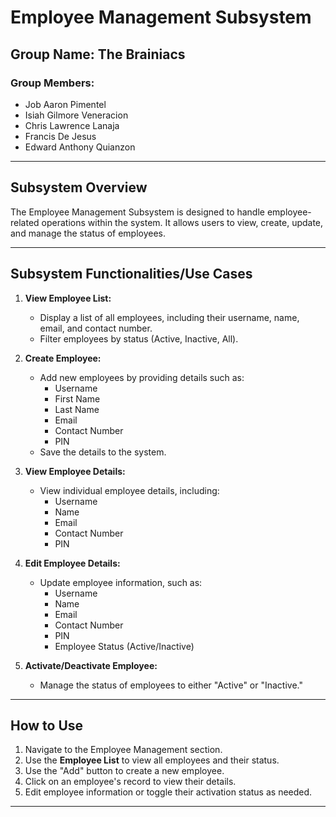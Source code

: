 # **Employee Management Subsystem**

## **Group Name:** The Brainiacs

### **Group Members:**
- Job Aaron Pimentel  
- Isiah Gilmore Veneracion  
- Chris Lawrence Lanaja  
- Francis De Jesus  
- Edward Anthony Quianzon  

---

## **Subsystem Overview**  
The Employee Management Subsystem is designed to handle employee-related operations within the system. It allows users to view, create, update, and manage the status of employees.

---

## **Subsystem Functionalities/Use Cases**

1. **View Employee List:**
   - Display a list of all employees, including their username, name, email, and contact number.
   - Filter employees by status (Active, Inactive, All).

2. **Create Employee:**
   - Add new employees by providing details such as:
     - Username
     - First Name
     - Last Name
     - Email
     - Contact Number
     - PIN
   - Save the details to the system.

3. **View Employee Details:**
   - View individual employee details, including:
     - Username
     - Name
     - Email
     - Contact Number
     - PIN

4. **Edit Employee Details:**
   - Update employee information, such as:
     - Username
     - Name
     - Email
     - Contact Number
     - PIN
     - Employee Status (Active/Inactive)

5. **Activate/Deactivate Employee:**
   - Manage the status of employees to either "Active" or "Inactive."

---

## **How to Use**
1. Navigate to the Employee Management section.
2. Use the **Employee List** to view all employees and their status.
3. Use the "Add" button to create a new employee.
4. Click on an employee's record to view their details.
5. Edit employee information or toggle their activation status as needed.

---
